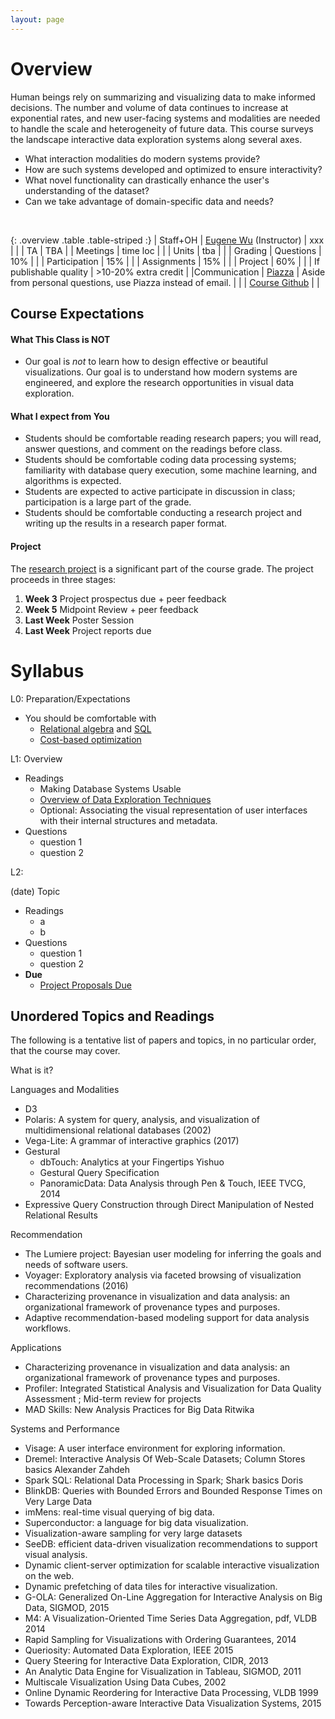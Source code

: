 ```yaml
---
layout: page
---
```


# Overview

Human beings rely on summarizing and visualizing data to make informed decisions.  The number and volume of data continues to increase at exponential rates, and new user-facing systems and modalities are needed to handle the scale and heterogeneity of future data.
This course surveys the landscape interactive data exploration systems along several axes. 

* What interaction modalities do modern systems provide? 
* How are such systems developed and optimized to ensure interactivity? 
* What novel functionality can drastically enhance the user's understanding of the dataset? 
* Can we take advantage of domain-specific data and needs?

<br/> 


{: .overview .table .table-striped :}
| Staff+OH |  [Eugene Wu](http://www.eugenewu.net) (Instructor) | xxx |
|          |  TA   | TBA |
| Meetings  | time loc | |
| Units     | tba | |
| Grading   | Questions | 10% |
|           | Participation | 15% |
|           | Assignments | 15% |
|           | Project |  60% |
|           | If publishable quality | >10-20% extra credit |
|Communication | [Piazza](https://piazza.com/) | Aside from personal questions, use Piazza instead of email. |
|              | [Course Github](https://github.com/columbiaviz/) | |


## Course Expectations

#### What This Class is NOT

* Our goal is *not* to learn how to design effective or beautiful visualizations.  Our goal is to understand how modern systems are engineered, and explore the research opportunities in visual data exploration.

#### What I expect from You

* Students should be comfortable reading research papers; you will read, answer questions, and comment on the readings before class.
* Students should be comfortable coding data processing systems;  familiarity with database query execution, some machine learning, and algorithms is expected.    
* Students are expected to active participate in discussion in class; participation is a large part of the grade.
* Students should be comfortable conducting a research project and writing up the results in a research paper format.

#### Project

The [research project](proposal) is a significant part of the course grade.  The project proceeds in three stages:

1. **Week 3** Project prospectus due + peer feedback
2. **Week 5** Midpoint Review + peer feedback
3. **Last Week** Poster Session
4. **Last Week** Project reports due


# Syllabus

L0: Preparation/Expectations

* You should be comfortable with
  * [Relational algebra](https://en.m.wikipedia.org/wiki/Relational_algebra) and [SQL](https://www.postgresql.org/docs/9.5/static/sql-select.html)
  * [Cost-based optimization](http://web.stanford.edu/class/cs345d-01/rl/chaudhuri98.pdf)

L1: Overview

* Readings
  * Making Database Systems Usable  
  * [Overview of Data Exploration Techniques](http://stratos.seas.harvard.edu/files/stratos/files/exploration-tutorial.pdf)
  * Optional: Associating the visual representation of user interfaces with their internal structures and metadata.
* Questions
  * question 1
  * question 2


L2: 

(date) Topic

* Readings
  * a
  * b
* Questions
  * question 1
  * question 2
* **Due**  
  * [Project Proposals Due](./proposals.html)


## Unordered Topics and Readings

The following is a tentative list of papers and topics, in no particular order, that the course may cover.

What is it?


Languages and Modalities

* D3
* Polaris: A system for query, analysis, and visualization of multidimensional relational databases (2002)
* Vega-Lite: A grammar of interactive graphics (2017)
* Gestural
  * dbTouch: Analytics at your Fingertips Yishuo  
  * Gestural Query Specification
  * PanoramicData: Data Analysis through Pen & Touch, IEEE TVCG, 2014
* Expressive Query Construction through Direct Manipulation of Nested Relational Results

Recommendation

* The Lumiere project: Bayesian user modeling for inferring the goals and needs of software users.
* Voyager: Exploratory analysis via faceted browsing of visualization recommendations (2016)
* Characterizing provenance in visualization and data analysis: an organizational framework of provenance types and purposes.
* Adaptive recommendation-based modeling support for data analysis workflows.

Applications

* Characterizing provenance in visualization and data analysis: an organizational framework of provenance types and purposes.
* Profiler: Integrated Statistical Analysis and Visualization for Data Quality Assessment ; Mid-term review for projects  
* MAD Skills: New Analysis Practices for Big Data Ritwika 

Systems and Performance

* Visage: A user interface environment for exploring information.
* Dremel: Interactive Analysis Of Web-Scale Datasets; Column Stores basics  Alexander Zahdeh  
* Spark SQL: Relational Data Processing in Spark; Shark basics  Doris 
* BlinkDB: Queries with Bounded Errors and Bounded Response Times on Very Large Data
* imMens: real-time visual querying of big data.
* Superconductor: a language for big data visualization.
* Visualization-aware sampling for very large datasets
* SeeDB: efficient data-driven visualization recommendations to support visual analysis.
* Dynamic client-server optimization for scalable interactive visualization on the web.
* Dynamic prefetching of data tiles for interactive visualization.
* G-OLA: Generalized On-Line Aggregation for Interactive Analysis on Big Data, SIGMOD, 2015
* M4: A Visualization-Oriented Time Series Data Aggregation, pdf, VLDB 2014
* Rapid Sampling for Visualizations with Ordering Guarantees, 2014
* Queriosity: Automated Data Exploration, IEEE 2015
* Query Steering for Interactive Data Exploration, CIDR, 2013
* An Analytic Data Engine for Visualization in Tableau, SIGMOD, 2011
* Multiscale Visualization Using Data Cubes, 2002
* Online Dynamic Reordering for Interactive Data Processing, VLDB 1999
* Towards Perception-aware Interactive Data Visualization Systems, 2015



